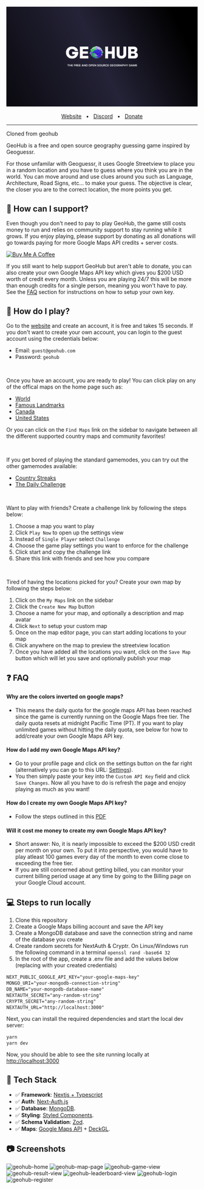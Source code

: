 <!-- markdownlint-disable-next-line -->
<p align="center">
  <a href="https://www.geohub.gg"><img src="public/og-image.png" alt="GeoHub logo"></a>
</p>

<div align="center">
  <a href="https://www.geohub.gg">Website</a>
  <span>&nbsp;&nbsp;•&nbsp;&nbsp;</span>
  <a href="https://discord.gg/9qdXWqgbrH">Discord</a>
  <span>&nbsp;&nbsp;•&nbsp;&nbsp;</span>
  <a href="https://www.buymeacoffee.com/geohubgame">Donate</a>
  <hr />
</div>
Cloned from geohub

GeoHub is a free and open source geography guessing game inspired by Geoguessr.

For those unfamilar with Geoguessr, it uses Google Streetview to place you in a random location and you have to guess where you think you are in the world. You can move around and use clues around you such as Language, Architecture, Road Signs, etc... to make your guess. The objective is clear, the closer you are to the correct location, the more points you get.

## 💜 How can I support?

Even though you don't need to pay to play GeoHub, the game still costs money to run and relies on community support to stay running while it grows. If you enjoy playing, please support by donating as all donations will go towards paying for more Google Maps API credits + server costs.

<a href="https://www.buymeacoffee.com/geohubgame"><img src="https://cdn.buymeacoffee.com/buttons/v2/default-yellow.png" alt="Buy Me A Coffee" height="42" width="170"></a>

If you still want to help support GeoHub but aren't able to donate, you can also create your own Google Maps API key which gives you $200 USD worth of credit every month. Unless you are playing 24/7 this will be more than enough credits for a single person, meaning you won't have to pay. See the [FAQ](#faq) section for instructions on how to setup your own key.

## 🎉 How do I play?

Go to the [website](https://www.geohub.gg) and create an account, it is free and takes 15 seconds. If you don't want to create your own account, you can login to the guest account using the credentials below:

- Email: `guest@geohub.com`
- Password: `geohub`

<br />

Once you have an account, you are ready to play! You can click play on any of the offical maps on the home page such as:

- [World](https://www.geohub.gg/map/6185df7a7b54baf63473a53e)
- [Famous Landmarks](https://www.geohub.gg/map/6185dfd47b54baf63473a540)
- [Canada](https://www.geohub.gg/map/6185dff27b54baf63473a541)
- [United States](https://www.geohub.gg/map/6185e0077b54baf63473a542)

Or you can click on the `Find Maps` link on the sidebar to navigate between all the different supported country maps and community favorites!

<br />

If you get bored of playing the standard gamemodes, you can try out the other gamemodes available:

- [Country Streaks](https://www.geohub.gg/streaks)
- [The Daily Challenge](https://www.geohub.gg/daily-challenge)

<br />

Want to play with friends? Create a challenge link by following the steps below:

1. Choose a map you want to play
2. Click `Play Now` to open up the settings view
3. Instead of `Single Player` select `Challenge`
4. Choose the game play settings you want to enforce for the challenge
5. Click start and copy the challenge link
6. Share this link with friends and see how you compare

<br />

Tired of having the locations picked for you? Create your own map by following the steps below:

1. Click on the `My Maps` link on the sidebar
2. Click the `Create New Map` button
3. Choose a name for your map, and optionally a description and map avatar
4. Click `Next` to setup your custom map
5. Once on the map editor page, you can start adding locations to your map
6. Click anywhere on the map to preview the streetview location
7. Once you have added all the locations you want, click on the `Save Map` button which will let you save and optionally publish your map

## ❓ FAQ

#### Why are the colors inverted on google maps?

- This means the daily quota for the google maps API has been reached since the game is currently running on the Google Maps free tier. The daily quota resets at midnight Pacific Time (PT). If you want to play unlimited games without hitting the daily quota, see below for how to add/create your own Google Maps API key.

#### How do I add my own Google Maps API key?

- Go to your profile page and click on the settings button on the far right (alternatively you can go to this URL: [Settings](https://www.geohub.gg/user/settings)).
- You then simply paste your key into the `Custom API Key` field and click `Save Changes`. Now all you have to do is refresh the page and enojoy playing as much as you want!

#### How do I create my own Google Maps API key?

- Follow the steps outlined in this [PDF](https://www.geohub.gg/custom-key-instructions.pdf)

#### Will it cost me money to create my own Google Maps API key?

- Short answer: No, it is nearly impossible to exceed the $200 USD credit per month on your own. To put it into perspective, you would have to play atleast 100 games every day of the month to even come close to exceeding the free tier.
- If you are still concerned about getting billed, you can monitor your current billing period usage at any time by going to the Billing page on your Google Cloud account.

## 💻 Steps to run locally

1. Clone this repository
2. Create a Google Maps billing account and save the API key
3. Create a MongoDB database and save the connection string and name of the database you create
4. Create random secrets for NextAuth & Cryptr. On Linux/Windows run the following command in a terminal `openssl rand -base64 32`
5. In the root of the app, create a .env file and add the values below (replacing with your created credentials)

```
NEXT_PUBLIC_GOOGLE_API_KEY="your-google-maps-key"
MONGO_URI="your-mongodb-connection-string"
DB_NAME="your-mongodb-database-name"
NEXTAUTH_SECRET="any-random-string"
CRYPTR_SECRET="any-random-string"
NEXTAUTH_URL="http://localhost:3000"
```

Next, you can install the required dependencies and start the local dev server:

```
yarn
yarn dev
```

Now, you should be able to see the site running locally at [http://localhost:3000](http://localhost:3000)

## 🚀 Tech Stack

- ✅ **Framework**: [Nextjs + Typescript](https://nextjs.org)
- ✅ **Auth**: [Next-Auth.js](https://next-auth.js.org)
- ✅ **Database**: [MongoDB](https://www.mongodb.com).
- ✅ **Styling**: [Styled Components](https://styled-components.com).
- ✅ **Schema Validation**: [Zod](https://github.com/colinhacks/zod).
- ✅ **Maps**: [Google Maps API](https://developers.google.com/maps) + [DeckGL](https://deck.gl).

## 📷 Screenshots

![geohub-home](https://github.com/benlikescode/geohub/assets/63207900/f055667d-10e3-4b22-8a01-9aeb3fa86716)
![geohub-map-page](https://github.com/benlikescode/geohub/assets/63207900/51c88624-f82b-4b03-a9eb-326966460f4c)
![geohub-game-view](https://github.com/benlikescode/geohub/assets/63207900/701ae09b-1a54-4c71-91fe-3131a738dcf8)
![geohub-result-view](https://github.com/benlikescode/geohub/assets/63207900/736ccaa9-c165-4553-ad16-64b64adaa9f3)
![geohub-leaderboard-view](https://github.com/benlikescode/geohub/assets/63207900/b0daa1f3-9734-496b-b34d-a68fec7f07c4)
![geohub-login](https://github.com/benlikescode/geohub/assets/63207900/b70d1509-7e5e-4975-a177-08770c61cab1)
![geohub-register](https://github.com/benlikescode/geohub/assets/63207900/bb838e05-99fc-4c87-9649-60908d6448fb)

